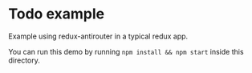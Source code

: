 # Todo example

Example using redux-antirouter in a typical redux app.

You can run this demo by running `npm install && npm start` inside this directory.
